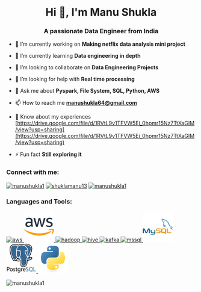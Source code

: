 <h1 align="center">Hi 👋, I'm Manu Shukla</h1>
<h3 align="center">A passionate Data Engineer from India</h3>


- 🔭 I’m currently working on **Making netflix data analysis mini project**

- 🌱 I’m currently learning **Data engineering in depth**

- 👯 I’m looking to collaborate on **Data Engineering Projects**

- 🤝 I’m looking for help with **Real time processing**

- 💬 Ask me about **Pyspark, File System, SQL, Python, AWS**

- 📫 How to reach me **manushukla64@gmail.com**
  
- 📄 Know about my experiences [https://drive.google.com/file/d/1RVtL9v1TFVW5Ei_0hpmr15Nz7TtXaGIM/view?usp=sharing](https://drive.google.com/file/d/1RVtL9v1TFVW5Ei_0hpmr15Nz7TtXaGIM/view?usp=sharing)

- ⚡ Fun fact **Still exploring it**

<h3 align="left">Connect with me:</h3>
<p align="left">
<a href="https://linkedin.com/in/manushukla1" target="blank"><img align="center" src="https://raw.githubusercontent.com/rahuldkjain/github-profile-readme-generator/master/src/images/icons/Social/linked-in-alt.svg" alt="manushukla1" height="30" width="40" /></a>
<a href="https://www.hackerrank.com/shuklamanu13" target="blank"><img align="center" src="https://raw.githubusercontent.com/rahuldkjain/github-profile-readme-generator/master/src/images/icons/Social/hackerrank.svg" alt="shuklamanu13" height="30" width="40" /></a>
<a href="https://www.leetcode.com/manushukla1" target="blank"><img align="center" src="https://raw.githubusercontent.com/rahuldkjain/github-profile-readme-generator/master/src/images/icons/Social/leet-code.svg" alt="manushukla1" height="30" width="40" /></a>
</p>

<h3 align="left">Languages and Tools:</h3>
<p align="left">
<a href="https://spark.apache.org/" target="_blank" rel="noreferrer"><img src="https://cdn.jsdelivr.net/gh/devicons/devicon@latest/icons/apachespark/apachespark-original-wordmark.svg" alt="aws" width="80" height="80"/> </a>  <a href="https://aws.amazon.com" target="_blank" rel="noreferrer"> <img src="https://raw.githubusercontent.com/devicons/devicon/master/icons/amazonwebservices/amazonwebservices-original-wordmark.svg" alt="aws" width="80" height="80"/> </a><a href="https://hadoop.apache.org/" target="_blank" rel="noreferrer"> <img src="https://www.vectorlogo.zone/logos/apache_hadoop/apache_hadoop-icon.svg" alt="hadoop" width="80" height="80"/> </a> <a href="https://hive.apache.org/" target="_blank" rel="noreferrer"> <img src="https://www.vectorlogo.zone/logos/apache_hive/apache_hive-icon.svg" alt="hive" width="80" height="80"/> </a>  <a href="https://kafka.apache.org/" target="_blank" rel="noreferrer"> <img src="https://www.vectorlogo.zone/logos/apache_kafka/apache_kafka-icon.svg" alt="kafka" width="80" height="80"/> </a> <a href="https://www.microsoft.com/en-us/sql-server" target="_blank" rel="noreferrer"> <img src="https://www.svgrepo.com/show/303229/microsoft-sql-server-logo.svg" alt="mssql" width="80" height="80"/> </a> <a href="https://www.mysql.com/" target="_blank" rel="noreferrer"> <img src="https://raw.githubusercontent.com/devicons/devicon/master/icons/mysql/mysql-original-wordmark.svg" alt="mysql" width="80" height="80"/> </a> <a href="https://www.postgresql.org" target="_blank" rel="noreferrer"> <img src="https://raw.githubusercontent.com/devicons/devicon/master/icons/postgresql/postgresql-original-wordmark.svg" alt="postgresql" width="80" height="80"/> </a> <a href="https://www.python.org" target="_blank" rel="noreferrer"> <img src="https://raw.githubusercontent.com/devicons/devicon/master/icons/python/python-original.svg" alt="python" width="80" height="80"/> </a> </p>

<p><img align="center" src="https://github-readme-stats.vercel.app/api/top-langs?username=manushukla1&show_icons=true&locale=en&layout=compact" alt="manushukla1" /></p>




